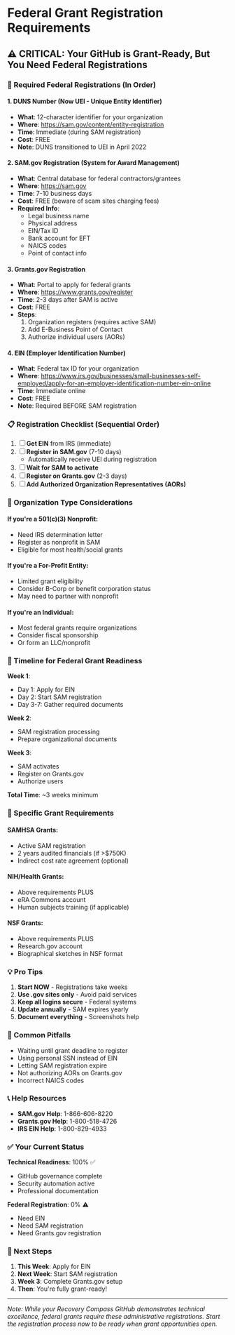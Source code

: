 # Federal Grant Registration Requirements

## ⚠️ CRITICAL: Your GitHub is Grant-Ready, But You Need Federal Registrations

### 🎯 Required Federal Registrations (In Order)

#### 1. **DUNS Number** (Now UEI - Unique Entity Identifier)
- **What**: 12-character identifier for your organization
- **Where**: https://sam.gov/content/entity-registration
- **Time**: Immediate (during SAM registration)
- **Cost**: FREE
- **Note**: DUNS transitioned to UEI in April 2022

#### 2. **SAM.gov Registration** (System for Award Management)
- **What**: Central database for federal contractors/grantees
- **Where**: https://sam.gov
- **Time**: 7-10 business days
- **Cost**: FREE (beware of scam sites charging fees)
- **Required Info**:
  - Legal business name
  - Physical address
  - EIN/Tax ID
  - Bank account for EFT
  - NAICS codes
  - Point of contact info

#### 3. **Grants.gov Registration**
- **What**: Portal to apply for federal grants
- **Where**: https://www.grants.gov/register
- **Time**: 2-3 days after SAM is active
- **Cost**: FREE
- **Steps**:
  1. Organization registers (requires active SAM)
  2. Add E-Business Point of Contact
  3. Authorize individual users (AORs)

#### 4. **EIN (Employer Identification Number)**
- **What**: Federal tax ID for your organization
- **Where**: https://www.irs.gov/businesses/small-businesses-self-employed/apply-for-an-employer-identification-number-ein-online
- **Time**: Immediate online
- **Cost**: FREE
- **Note**: Required BEFORE SAM registration

### 📋 Registration Checklist (Sequential Order)

1. ☐ **Get EIN** from IRS (immediate)
2. ☐ **Register in SAM.gov** (7-10 days)
   - Automatically receive UEI during registration
3. ☐ **Wait for SAM to activate**
4. ☐ **Register on Grants.gov** (2-3 days)
5. ☐ **Add Authorized Organization Representatives (AORs)**

### 🏢 Organization Type Considerations

#### If you're a **501(c)(3) Nonprofit**:
- Need IRS determination letter
- Register as nonprofit in SAM
- Eligible for most health/social grants

#### If you're a **For-Profit Entity**:
- Limited grant eligibility
- Consider B-Corp or benefit corporation status
- May need to partner with nonprofit

#### If you're an **Individual**:
- Most federal grants require organizations
- Consider fiscal sponsorship
- Or form an LLC/nonprofit

### 📅 Timeline for Federal Grant Readiness

**Week 1**:
- Day 1: Apply for EIN
- Day 2: Start SAM registration
- Day 3-7: Gather required documents

**Week 2**:
- SAM registration processing
- Prepare organizational documents

**Week 3**:
- SAM activates
- Register on Grants.gov
- Authorize users

**Total Time**: ~3 weeks minimum

### 🎯 Specific Grant Requirements

#### SAMHSA Grants:
- Active SAM registration
- 2 years audited financials (if >$750K)
- Indirect cost rate agreement (optional)

#### NIH/Health Grants:
- Above requirements PLUS
- eRA Commons account
- Human subjects training (if applicable)

#### NSF Grants:
- Above requirements PLUS
- Research.gov account
- Biographical sketches in NSF format

### 💡 Pro Tips

1. **Start NOW** - Registrations take weeks
2. **Use .gov sites only** - Avoid paid services
3. **Keep all logins secure** - Federal systems
4. **Update annually** - SAM expires yearly
5. **Document everything** - Screenshots help

### 🚨 Common Pitfalls

- Waiting until grant deadline to register
- Using personal SSN instead of EIN
- Letting SAM registration expire
- Not authorizing AORs on Grants.gov
- Incorrect NAICS codes

### 📞 Help Resources

- **SAM.gov Help**: 1-866-606-8220
- **Grants.gov Help**: 1-800-518-4726
- **IRS EIN Help**: 1-800-829-4933

### ✅ Your Current Status

**Technical Readiness**: 100% ✅
- GitHub governance complete
- Security automation active
- Professional documentation

**Federal Registration**: 0% ⚠️
- Need EIN
- Need SAM registration
- Need Grants.gov registration

### 🎯 Next Steps

1. **This Week**: Apply for EIN
2. **Next Week**: Start SAM registration
3. **Week 3**: Complete Grants.gov setup
4. **Then**: You're fully grant-ready!

---

*Note: While your Recovery Compass GitHub demonstrates technical excellence, federal grants require these administrative registrations. Start the registration process now to be ready when grant opportunities open.*
